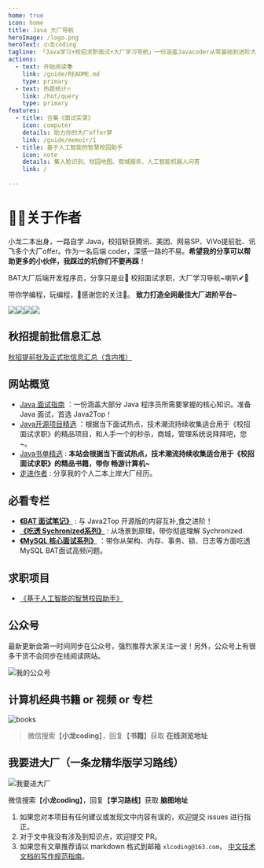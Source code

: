 ```yaml
---
home: true
icon: home
title: Java 大厂导航
heroImage: /logo.png
heroText: 小龙coding
tagline: 「Java学习+校招求职面试+大厂学习导航」一份涵盖Javacoder从零基础到进阶大厂的学习与面试指南。准备 Java 校招求职面试，大厂学习导航，首选 Java2Top！
actions:
  - text: 开始阅读📚
    link: /guide/README.md
    type: primary
  - text: 热题统计🔥
    link: /hot/query
    type: primary
features:
  - title: 合集《面试实录》
    icon: computer
    details: 助力你的大厂offer梦
    link: /guide/memoir/1
  - title: 基于人工智能的智慧校园助手
    icon: note
    details: 集人脸识别、校园地图、商城服务、人工智能机器人问答
    link: /
    
---
```



# 👨‍💻关于作者

小龙二本出身，一路自学 Java，校招斩获腾讯、美团、网易SP、ViVo提前批、讯飞多个大厂offer。作为一名后端 coder，深感一路的不易。**希望我的分享可以帮助更多的小伙伴，我踩过的坑你们不要再踩**！

BAT大厂后端开发程序员，分享只是业🧡
校招面试求职，大厂学习导航~喇叭✔🎁

带你学编程，玩编程，👀感谢您的关注🌹。
**致力打造全网最佳大厂进阶平台~**

[<img src="https://img.shields.io/badge/WhChat-微信交流群-yellowgreen">](https://img.shields.io/badge/WhChat-微信交流群-yellowgreen)[<img src="https://img.shields.io/badge/公众号-小龙coding-brightgreen">](https://mp.weixin.qq.com/s/9HZng1BcsLHnOpPKVBt6IQ)[<img src="https://img.shields.io/badge/知乎-小龙coding-orange">](https://www.zhihu.com/people/jakelong-37)[<img src="https://img.shields.io/badge/在线-计算机经典书籍-blue">](https://mp.weixin.qq.com/s/Co4UCJfPfCsbfwUXQC24Wg)

## 秋招提前批信息汇总

[秋招提前批及正式批信息汇总（含内推）](https://flowus.cn/af5163d0-8820-4300-9f2d-7a70f415ee14)

## 网站概览 

- [Java 面试指南](./guide/home.md) ：一份涵盖大部分 Java 程序员所需要掌握的核心知识。准备 Java 面试，首选 Java2Top！
- [Java开源项目精选](./navigation/open-source-projects.md) ：根据当下面试热点，技术潮流持续收集适合用于《校招面试求职》的精品项目，和人手一个的秒杀，商城，管理系统说拜拜吧，您~。
- [Java书单精选](./navigation/books.md) : **本站会根据当下面试热点，技术潮流持续收集适合用于《校招面试求职》的精品书籍，带你 畅游计算机~**
- [走进作者](/about-the-author/) : 分享我的个人二本上岸大厂经历。

## 必看专栏

- **[《BAT 面试笔记》](./notes/BAT.md)** : 与 Java2Top 开源版的内容互补,食之进阶！
- **[《吃透 Sychronized系列》](./column/concurrent/sychronized/readme.md)** : 从场景到原理，带你彻底理解 Sychronized.
- **[《MySQL 核心面试系列》](./column/mysql/README.md)** ：带你从架构、内存、事务、锁、日志等方面吃透MySQL BAT面试高频问题。

## 求职项目

- [《基于人工智能的智慧校园助手》](./notes/BAT.md)

## 公众号

最新更新会第一时间同步在公众号，强烈推荐大家关注一波！另外，公众号上有很多干货不会同步在线阅读网站。

![我的公众号](https://xiaolongcoder.oss-cn-beijing.aliyuncs.com/imgs/Java2Top/concurrent202303202215699.png)

## 计算机经典书籍 or 视频 or 专栏

![books](https://xiaolongcoder.oss-cn-beijing.aliyuncs.com/imgs/Java2Top/concurrent202303201051546.png)

> 微信搜索【**小龙coding**】，回复【**书籍**】获取 **在线浏览地址**

## 我要进大厂（一条龙精华版学习路线）

![我要进大厂](https://xiaolongcoder.oss-cn-beijing.aliyuncs.com/imgs/Java2Top/concurrent202303201051885.png)

微信搜索【**小龙coding**】，回复【**学习路线**】获取 **脑图地址**



1. 如果您对本项目有任何建议或发现文中内容有误的，欢迎提交 issues 进行指正。
2. 对于文中我没有涉及到知识点，欢迎提交 PR。
3. 如果您有文章推荐请以 markdown 格式到邮箱 `xlcoding@163.com`，
   [中文技术文档的写作规范指南](https://github.com/ruanyf/document-style-guide)。

